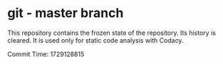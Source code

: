 # git - master branch

This repository contains the frozen state of the repository.
Its history is cleared. It is used only for static code
analysis with Codacy.

Commit Time: 1729128815